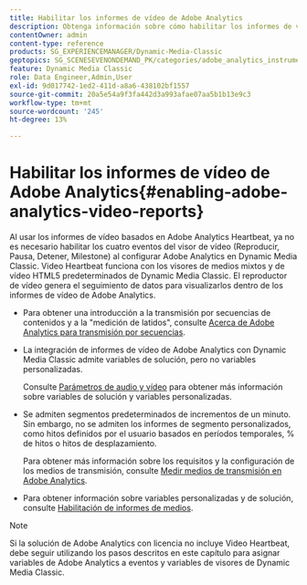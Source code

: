 ```yaml
---
title: Habilitar los informes de vídeo de Adobe Analytics
description: Obtenga información sobre cómo habilitar los informes de vídeo de Adobe Analytics en Dynamic Media Classic.
contentOwner: admin
content-type: reference
products: SG_EXPERIENCEMANAGER/Dynamic-Media-Classic
geptopics: SG_SCENESEVENONDEMAND_PK/categories/adobe_analytics_instrumentation_kit
feature: Dynamic Media Classic
role: Data Engineer,Admin,User
exl-id: 9d017742-1ed2-411d-a8a6-438102bf1557
source-git-commit: 20a5e54a9f3fa442d3a993afae07aa5b1b13e9c3
workflow-type: tm+mt
source-wordcount: '245'
ht-degree: 13%

---
```


# Habilitar los informes de vídeo de Adobe Analytics{#enabling-adobe-analytics-video-reports}

Al usar los informes de vídeo basados en Adobe Analytics Heartbeat, ya no es necesario habilitar los cuatro eventos del visor de vídeo (Reproducir, Pausa, Detener, Milestone) al configurar Adobe Analytics en Dynamic Media Classic. Video Heartbeat funciona con los visores de medios mixtos y de vídeo HTML5 predeterminados de Dynamic Media Classic. El reproductor de vídeo genera el seguimiento de datos para visualizarlos dentro de los informes de vídeo de Adobe Analytics.

* Para obtener una introducción a la transmisión por secuencias de contenidos y a la &quot;medición de latidos&quot;, consulte [Acerca de Adobe Analytics para transmisión por secuencias](https://experienceleague.adobe.com/docs/media-analytics/using/media-overview.html#about-adobe-analytics-for-streaming-media).

* La integración de informes de vídeo de Adobe Analytics con Dynamic Media Classic admite variables de solución, pero no variables personalizadas.

   Consulte [Parámetros de audio y vídeo](https://experienceleague.adobe.com/docs/media-analytics/using/metrics-and-metadata/audio-video-parameters.html#metrics-and-metadata) para obtener más información sobre variables de solución y variables personalizadas.

* Se admiten segmentos predeterminados de incrementos de un minuto. Sin embargo, no se admiten los informes de segmento personalizados, como hitos definidos por el usuario basados en períodos temporales, % de hitos o hitos de desplazamiento.

   Para obtener más información sobre los requisitos y la configuración de los medios de transmisión, consulte [Medir medios de transmisión en Adobe Analytics](https://experienceleague.adobe.com/docs/media-analytics/using/media-overview.html).

* Para obtener información sobre variables personalizadas y de solución, consulte [Habilitación de informes de medios](https://experienceleague.adobe.com/docs/media-analytics/using/media-reports/media-reports-enable.html?lang=en#media-reports).

>[!NOTE]
>
>Si la solución de Adobe Analytics con licencia no incluye Video Heartbeat, debe seguir utilizando los pasos descritos en este capítulo para asignar variables de Adobe Analytics a eventos y variables de visores de Dynamic Media Classic.
